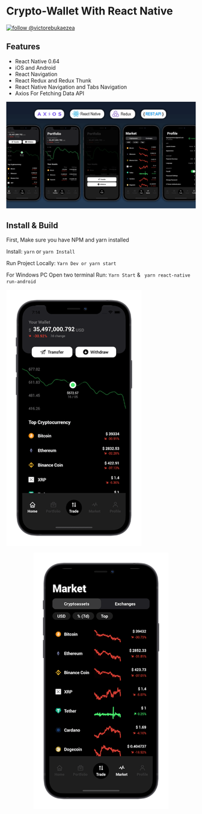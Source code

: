 # Crypto-Wallet With React Native 
[![follow @victorebukaezea](https://img.shields.io/twitter/follow/victorebukaezea.svg?style=for-the-badge&logo=TWITTER&logoColor=FFFFFF&labelColor=00aced&logoWidth=20&color=lightgray)](https://twitter.com/victorebukaezea)


## Features 

- React Native 0.64 
- iOS and Android
- React Navigation
- React Redux and Redux Thunk
- React Native Navigation and Tabs Navigation 
- Axios For Fetching Data API

<p align="center">
  <img src="Images/project.png?raw=true" />
</p>

## Install & Build 

First, Make sure you have  NPM and yarn installed 

Install: `yarn` or `yarn Install`

Run Project Locally:  `Yarn Dev or yarn start` 

For Windows PC Open two terminal Run: `Yarn Start` & ` yarn react-native run-android`  

<p align="left">
  <img src="Images/Home.png?raw=true" width="360" />
</p>


<p align="center">
  <img src="Images/Market.png?raw=true" width="360" />
</p>
